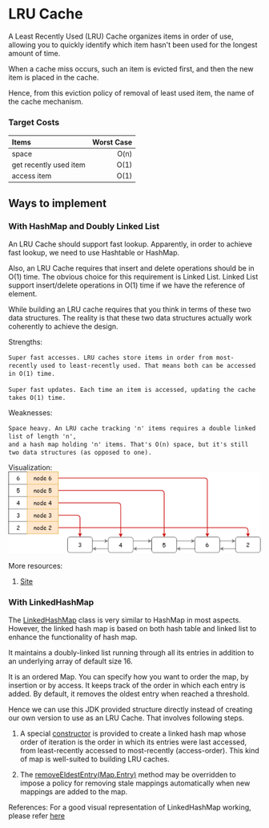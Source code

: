 # LRU Cache
A Least Recently Used (LRU) Cache organizes items in order of use, 
allowing you to quickly identify which item hasn't been used for 
the longest amount of time.

When a cache miss occurs, such an item is evicted first, and then
the new item is placed in the cache.

Hence, from this eviction policy of removal of least used item, the name
of the cache mechanism.


### Target Costs

| Items        | Worst Case  |
| :------------- | -----:|
| space      | O(n) |
| get recently used item      |   O(1) |
| access item |    O(1) |


## Ways to implement

### With HashMap and Doubly Linked List

An LRU Cache should support fast lookup. Apparently, in order to
achieve fast lookup, we need to use Hashtable or HashMap.

Also, an LRU Cache requires that insert and delete operations
should be in O(1) time. The obvious choice for this requirement
is Linked List. Linked List support insert/delete operations
in O(1) time if we have the reference of element.

While building an LRU cache requires that you think in terms of
these two data structures. The reality is that these two data
structures actually work coherently to achieve the design.

Strengths:

    Super fast accesses. LRU caches store items in order from most-recently used to least-recently used. That means both can be accessed in O(1) time.

    Super fast updates. Each time an item is accessed, updating the cache takes O(1) time.

Weaknesses:

    Space heavy. An LRU cache tracking 'n' items requires a double linked list of length 'n', 
    and a hash map holding 'n' items. That's O(n) space, but it's still two data structures (as opposed to one).

Visualization: 
![alt text](https://raw.githubusercontent.com/sujitr/tidbits/master/algorithms/src/main/resources/lru-cache-2.png "LRU With Hashmap & Doubly Linked List")

More resources:

1. [Site](https://www.interviewcake.com/concept/java/lru-cache)

### With LinkedHashMap

The [LinkedHashMap](https://www.baeldung.com/java-linked-hashmap) class is very similar to HashMap in most aspects. 
However, the linked hash map is based on both hash table and linked list to enhance the functionality of hash map.

It maintains a doubly-linked list running through all its entries in addition to an underlying array of default size 16.

It is an ordered Map. You can specify how you want to order the map, by insertion or by access.
It keeps track of the order in which each entry is added.
By default, it removes the oldest entry when reached a threshold.

Hence we can use this JDK provided structure directly instead of creating our own version to use as an LRU Cache.
That involves following steps.


1. A special [constructor](https://docs.oracle.com/javase/8/docs/api/java/util/LinkedHashMap.html#LinkedHashMap-int-float-boolean-) 
is provided to create a linked hash map whose order of iteration is the order in which its entries were last accessed, from least-recently accessed to most-recently (access-order). This kind of map is well-suited to building LRU caches.

2. The [removeEldestEntry(Map.Entry)](https://docs.oracle.com/javase/8/docs/api/java/util/LinkedHashMap.html#removeEldestEntry-java.util.Map.Entry-) method may be overridden to impose a policy for removing stale mappings automatically when new mappings are added to the map. 

References:
For a good visual representation of LinkedHashMap working, please refer [here](https://medium.com/@mr.anmolsehgal/java-linkedhashmap-internal-implementation-44e2e2893036)
